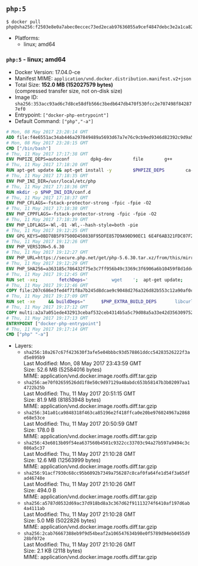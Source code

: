 ## `php:5`

```console
$ docker pull php@sha256:f2503e8e0a7abec0eccec73ed2ecab97636055a9cef4847debc3e2a1ca82b27e
```

-	Platforms:
	-	linux; amd64

### `php:5` - linux; amd64

-	Docker Version: 17.04.0-ce
-	Manifest MIME: `application/vnd.docker.distribution.manifest.v2+json`
-	Total Size: **152.0 MB (152027579 bytes)**  
	(compressed transfer size, not on-disk size)
-	Image ID: `sha256:353acc93ad6c7d8ce58dfb566c3bedb647db470f530fcc2e707498f842877ef0`
-	Entrypoint: `["docker-php-entrypoint"]`
-	Default Command: `["php","-a"]`

```dockerfile
# Mon, 08 May 2017 23:28:14 GMT
ADD file:f4e6551ac34ab446a297849489a5693d67a7e76c9cb9ed9346d82392c9d9a5fe in / 
# Mon, 08 May 2017 23:28:15 GMT
CMD ["/bin/bash"]
# Thu, 11 May 2017 17:17:38 GMT
ENV PHPIZE_DEPS=autoconf 		dpkg-dev 		file 		g++ 		gcc 		libc-dev 		make 		pkg-config 		re2c
# Thu, 11 May 2017 17:18:20 GMT
RUN apt-get update && apt-get install -y 		$PHPIZE_DEPS 		ca-certificates 		curl 		libedit2 		libsqlite3-0 		libxml2 		xz-utils 	--no-install-recommends && rm -r /var/lib/apt/lists/*
# Thu, 11 May 2017 17:18:35 GMT
ENV PHP_INI_DIR=/usr/local/etc/php
# Thu, 11 May 2017 17:18:36 GMT
RUN mkdir -p $PHP_INI_DIR/conf.d
# Thu, 11 May 2017 17:18:37 GMT
ENV PHP_CFLAGS=-fstack-protector-strong -fpic -fpie -O2
# Thu, 11 May 2017 17:18:38 GMT
ENV PHP_CPPFLAGS=-fstack-protector-strong -fpic -fpie -O2
# Thu, 11 May 2017 17:18:39 GMT
ENV PHP_LDFLAGS=-Wl,-O1 -Wl,--hash-style=both -pie
# Thu, 11 May 2017 19:12:25 GMT
ENV GPG_KEYS=0BD78B5F97500D450838F95DFE857D9A90D90EC1 6E4F6AB321FDC07F2C332E3AC2BF0BC433CFC8B3
# Thu, 11 May 2017 19:12:26 GMT
ENV PHP_VERSION=5.6.30
# Thu, 11 May 2017 19:12:27 GMT
ENV PHP_URL=https://secure.php.net/get/php-5.6.30.tar.xz/from/this/mirror PHP_ASC_URL=https://secure.php.net/get/php-5.6.30.tar.xz.asc/from/this/mirror
# Thu, 11 May 2017 19:12:29 GMT
ENV PHP_SHA256=a363185c786432f75e3c7ff956b49c3369c3f6906a6b10459f8d1ddc22f70805 PHP_MD5=68753955a8964ae49064c6424f81eb3e
# Thu, 11 May 2017 19:12:45 GMT
RUN set -xe; 		fetchDeps=' 		wget 	'; 	apt-get update; 	apt-get install -y --no-install-recommends $fetchDeps; 	rm -rf /var/lib/apt/lists/*; 		mkdir -p /usr/src; 	cd /usr/src; 		wget -O php.tar.xz "$PHP_URL"; 		if [ -n "$PHP_SHA256" ]; then 		echo "$PHP_SHA256 *php.tar.xz" | sha256sum -c -; 	fi; 	if [ -n "$PHP_MD5" ]; then 		echo "$PHP_MD5 *php.tar.xz" | md5sum -c -; 	fi; 		if [ -n "$PHP_ASC_URL" ]; then 		wget -O php.tar.xz.asc "$PHP_ASC_URL"; 		export GNUPGHOME="$(mktemp -d)"; 		for key in $GPG_KEYS; do 			gpg --keyserver ha.pool.sks-keyservers.net --recv-keys "$key"; 		done; 		gpg --batch --verify php.tar.xz.asc php.tar.xz; 		rm -r "$GNUPGHOME"; 	fi; 		apt-get purge -y --auto-remove $fetchDeps
# Thu, 11 May 2017 19:12:46 GMT
COPY file:207c686e3fed4f71f8a7b245d8dcae9c9048d276a326d82b553c12a90af0c0ca in /usr/local/bin/ 
# Thu, 11 May 2017 19:17:09 GMT
RUN set -xe 	&& buildDeps=" 		$PHP_EXTRA_BUILD_DEPS 		libcurl4-openssl-dev 		libedit-dev 		libpcre3-dev 		libsqlite3-dev 		libssl-dev 		libxml2-dev 	" 	&& apt-get update && apt-get install -y $buildDeps --no-install-recommends && rm -rf /var/lib/apt/lists/* 		&& export CFLAGS="$PHP_CFLAGS" 		CPPFLAGS="$PHP_CPPFLAGS" 		LDFLAGS="$PHP_LDFLAGS" 	&& docker-php-source extract 	&& cd /usr/src/php 	&& gnuArch="$(dpkg-architecture --query DEB_BUILD_GNU_TYPE)" 	&& ./configure 		--build="$gnuArch" 		--with-config-file-path="$PHP_INI_DIR" 		--with-config-file-scan-dir="$PHP_INI_DIR/conf.d" 				--disable-cgi 				--enable-ftp 		--enable-mbstring 		--enable-mysqlnd 				--with-curl 		--with-libedit 		--with-openssl 		--with-zlib 				--with-pcre-regex=/usr 		--with-libdir="lib/$gnuArch" 				$PHP_EXTRA_CONFIGURE_ARGS 	&& make -j "$(nproc)" 	&& make install 	&& { find /usr/local/bin /usr/local/sbin -type f -executable -exec strip --strip-all '{}' + || true; } 	&& make clean 	&& docker-php-source delete 		&& apt-get purge -y --auto-remove -o APT::AutoRemove::RecommendsImportant=false $buildDeps
# Thu, 11 May 2017 19:17:12 GMT
COPY multi:a2a7a051ede432913cebaf532ceb4314b5a5c79d08a5a33e42d3563097520588 in /usr/local/bin/ 
# Thu, 11 May 2017 19:17:13 GMT
ENTRYPOINT ["docker-php-entrypoint"]
# Thu, 11 May 2017 19:17:14 GMT
CMD ["php" "-a"]
```

-	Layers:
	-	`sha256:10a267c67f423630f3afe5e04bbbc93d578861ddcc54283526222f3ad5e895b9`  
		Last Modified: Mon, 08 May 2017 23:43:59 GMT  
		Size: 52.6 MB (52584016 bytes)  
		MIME: application/vnd.docker.image.rootfs.diff.tar.gzip
	-	`sha256:ae70f02659526dd1f8e50c9d97129a48abdc653b58147b3b02097aa14722b25b`  
		Last Modified: Thu, 11 May 2017 20:51:15 GMT  
		Size: 81.9 MB (81853948 bytes)  
		MIME: application/vnd.docker.image.rootfs.diff.tar.gzip
	-	`sha256:341a01ca9848318f463ca85196e2f418ffca0e20be976024967a2868e68e53ce`  
		Last Modified: Thu, 11 May 2017 20:50:59 GMT  
		Size: 178.0 B  
		MIME: application/vnd.docker.image.rootfs.diff.tar.gzip
	-	`sha256:43e6013b09f54ea637560b4501c9322cc33703c94a27b597a9494c3c086a5c37`  
		Last Modified: Thu, 11 May 2017 21:10:28 GMT  
		Size: 12.6 MB (12563999 bytes)  
		MIME: application/vnd.docker.image.rootfs.diff.tar.gzip
	-	`sha256:91acf7930c68cc95b6092b7349a756287c8caf0fa64fe1d54f3a65dfad46748e`  
		Last Modified: Thu, 11 May 2017 21:10:26 GMT  
		Size: 494.0 B  
		MIME: application/vnd.docker.image.rootfs.diff.tar.gzip
	-	`sha256:a5787d0532d69ac37d918bd8a3c367d62f91113274f6410af197d6ab4a4111ab`  
		Last Modified: Thu, 11 May 2017 21:10:28 GMT  
		Size: 5.0 MB (5022826 bytes)  
		MIME: application/vnd.docker.image.rootfs.diff.tar.gzip
	-	`sha256:2cab76667388eb9f9d54beaf2a106547634b98e0f5789d94eb0455d928bf072e`  
		Last Modified: Thu, 11 May 2017 21:10:26 GMT  
		Size: 2.1 KB (2118 bytes)  
		MIME: application/vnd.docker.image.rootfs.diff.tar.gzip
